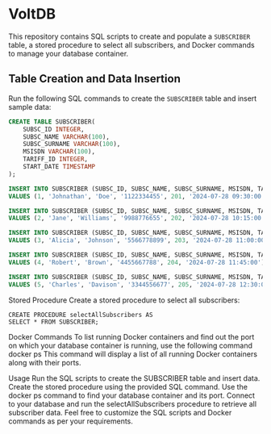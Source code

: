 #   VoltDB

This repository contains SQL scripts to create and populate a `SUBSCRIBER` table, a stored procedure to select all subscribers, and Docker commands to manage your database container.

## Table Creation and Data Insertion

Run the following SQL commands to create the `SUBSCRIBER` table and insert sample data:

```sql
CREATE TABLE SUBSCRIBER(
    SUBSC_ID INTEGER,
    SUBSC_NAME VARCHAR(100),
    SUBSC_SURNAME VARCHAR(100),
    MSISDN VARCHAR(100),
    TARIFF_ID INTEGER,
    START_DATE TIMESTAMP
);

INSERT INTO SUBSCRIBER (SUBSC_ID, SUBSC_NAME, SUBSC_SURNAME, MSISDN, TARIFF_ID, START_DATE) 
VALUES (1, 'Johnathan', 'Doe', '1122334455', 201, '2024-07-28 09:30:00');

INSERT INTO SUBSCRIBER (SUBSC_ID, SUBSC_NAME, SUBSC_SURNAME, MSISDN, TARIFF_ID, START_DATE) 
VALUES (2, 'Jane', 'Williams', '9988776655', 202, '2024-07-28 10:15:00');

INSERT INTO SUBSCRIBER (SUBSC_ID, SUBSC_NAME, SUBSC_SURNAME, MSISDN, TARIFF_ID, START_DATE) 
VALUES (3, 'Alicia', 'Johnson', '5566778899', 203, '2024-07-28 11:00:00');

INSERT INTO SUBSCRIBER (SUBSC_ID, SUBSC_NAME, SUBSC_SURNAME, MSISDN, TARIFF_ID, START_DATE) 
VALUES (4, 'Robert', 'Brown', '4455667788', 204, '2024-07-28 11:45:00');

INSERT INTO SUBSCRIBER (SUBSC_ID, SUBSC_NAME, SUBSC_SURNAME, MSISDN, TARIFF_ID, START_DATE) 
VALUES (5, 'Charles', 'Davison', '3344556677', 205, '2024-07-28 12:30:00');

```
Stored Procedure
Create a stored procedure to select all subscribers:
```
CREATE PROCEDURE selectAllSubscribers AS 
SELECT * FROM SUBSCRIBER;
```

Docker Commands
To list running Docker containers and find out the port on which your database container is running, use the following command
docker ps
This command will display a list of all running Docker containers along with their ports.

Usage
Run the SQL scripts to create the SUBSCRIBER table and insert data.
Create the stored procedure using the provided SQL command.
Use the docker ps command to find your database container and its port.
Connect to your database and run the selectAllSubscribers procedure to retrieve all subscriber data.
Feel free to customize the SQL scripts and Docker commands as per your requirements.
